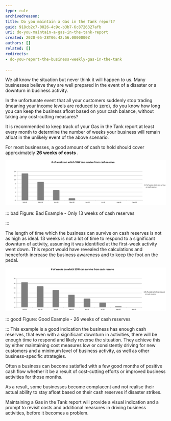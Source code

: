 ```yaml
---
type: rule
archivedreason: 
title: Do you maintain a Gas in the Tank report?
guid: 918cb2c7-0026-4c9c-b3b7-6c8726327afb
uri: do-you-maintain-a-gas-in-the-tank-report
created: 2020-05-28T06:42:56.0000000Z
authors: []
related: []
redirects:
- do-you-report-the-business-weekly-gas-in-the-tank

---
```


We all know the situation but never think it will happen to us. Many businesses believe they are well prepared in the event of a disaster or a downturn in business activity.




In the unfortunate event that all your customers suddenly stop trading (meaning your income levels are reduced to zero), do you know how long you can keep the business afloat based on your cash balance, without taking any cost-cutting measures?





It is recommended to keep track of your Gas in the Tank report at least every month to determine the number of weeks your business will remain afloat in the unlikely event of the above scenario.





For most businesses, a good amount of cash to hold should cover approximately  **26 weeks of costs** . 





![](2020-06-23_12-23-35.png)



::: bad
Figure: Bad Example - Only 13 weeks of cash reserves

:::

The length of time which the business can survive on cash reserves is not as high as ideal. 13 weeks is not a lot of time to respond to a significant downturn of activity, assuming it was identified at the first-week activity went down. This report would have revealed the calculations and henceforth increase the business awareness and to keep the foot on the pedal.

![](2020-06-23_12-22-06.png)



::: good
Figure: Good Example - 26 weeks of cash reserves 

:::
This example is a good indication the business has enough cash reserves, that even with a significant downturn in activities, there will be enough time to respond and likely reverse the situation. They achieve this by either maintaining cost measures low or consistently driving for new customers and a minimum level of business activity, as well as other business-specific strategies.

Often a business can become satisfied with a few good months of positive cash flow whether it be a result of cost-cutting efforts or improved business activities for those months. 

As a result, some businesses become complacent and not realise their actual ability to stay afloat based on their cash reserves if disaster strikes.





Maintaining a Gas in the Tank report will provide a visual indication and a prompt to revisit costs and additional measures in driving business activities, before it becomes a problem.


<!--endintro-->
